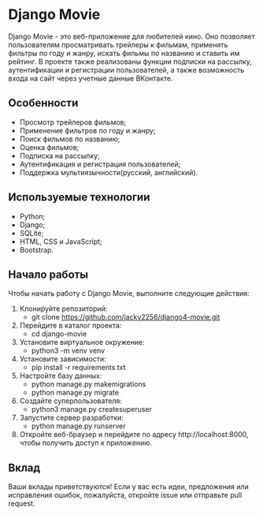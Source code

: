 # Django Movie
Django Movie - это веб-приложение для любителей кино. Оно позволяет пользователям просматривать трейлеры к фильмам, применять фильтры по году и жанру, искать фильмы по названию и ставить им рейтинг. В проекте также реализованы функции подписки на рассылку, аутентификации и регистрации пользователей, а также возможность входа на сайт через учетные данные ВКонтакте.

## Особенности
 - Просмотр трейлеров фильмов;
 - Применение фильтров по году и жанру;
 - Поиск фильмов по названию;
 - Оценка фильмов;
 - Подписка на рассылку;
 - Аутентификация и регистрация пользователей;
 - Поддержка мультиязычности(русский, английский).

 ## Используемые технологии
 - Python;
 - Django;
 - SQLite;
 - HTML, CSS и JavaScript;
 - Bootstrap.
 ## Начало работы
 Чтобы начать работу с Django Movie, выполните следующие действия:

1. Клонируйте репозиторий: 
    + git clone https://github.com/jacky2256/django4-movie.git
2. Перейдите в каталог проекта: 
    + cd django-movie
3. Установите виртуальное окружение:
    - python3 -m venv venv
4. Установите зависимости: 
    + pip install -r requirements.txt
5. Настройте базу данных:
    + python manage.py makemigrations
    + python manage.py migrate
6. Создайте суперпользователя:
    + python3 manage.py createsuperuser
5. Запустите сервер разработки: 
    + python manage.py runserver
6. Откройте веб-браузер и перейдите по адресу http://localhost:8000, чтобы получить доступ к приложению.
## Вклад
Ваши вклады приветствуются! Если у вас есть идеи, предложения или исправления ошибок, пожалуйста, откройте issue или отправьте pull request.